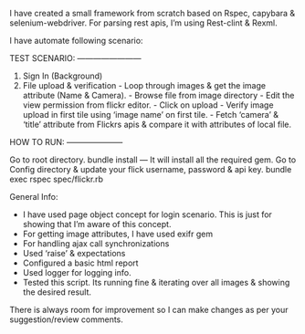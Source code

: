 I have created a small framework from scratch based on Rspec, capybara & selenium-webdriver. For parsing rest apis, I’m using Rest-clint & Rexml.

I have automate following scenario:

TEST SCENARIO:
————————
1. Sign In (Background)
2. File upload & verification
       - Loop through images & get the image attribute (Name & Camera).
       - Browse file from image directory
       - Edit the view permission from flickr editor.
       - Click on upload
       - Verify image upload in first tile using ‘image name’ on first tile.
       - Fetch ‘camera’ & ‘title’ attribute from Flickrs apis & compare it with attributes of local file.

HOW TO RUN:
———————

Go to root directory.
bundle install — It will install all the required gem.
Go to Config directory & update your flick username, password & api key.
bundle exec rspec spec/flickr.rb

General Info:
- I have used page object concept for login scenario. This is just for showing that I’m aware of this concept.
- For getting image attributes, I have used exifr gem
- For handling ajax call synchronizations
- Used ‘raise’ & expectations
- Configured a basic html report
- Used logger for logging info.
- Tested this script. Its running fine & iterating over all images & showing the desired result.

There is always room for improvement so I can make changes as per your suggestion/review comments.
